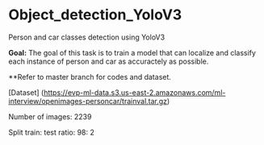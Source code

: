 # Object_detection_YoloV3
Person and car classes detection using YoloV3

**Goal:**
The goal of this task is to train a model that can localize and classify each instance of person and car as accuractely as possible.

**Refer to master branch for codes and dataset.

[Dataset] (https://evp-ml-data.s3.us-east-2.amazonaws.com/ml-interview/openimages-personcar/trainval.tar.gz)

Number of images: 2239

Split train: test ratio: 98: 2
